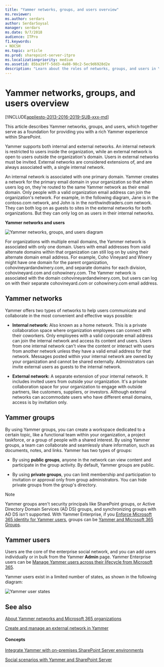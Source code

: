 ```yaml
---
title: "Yammer networks, groups, and users overview"
ms.reviewer: 
ms.author: serdars
author: SerdarSoysal
manager: serdars
ms.date: 9/7/2018
audience: ITPro
f1.keywords:
- NOCSH
ms.topic: article
ms.prod: sharepoint-server-itpro
ms.localizationpriority: medium
ms.assetid: 85ba39ff-5dd3-4a88-98c2-5ec9d6928d2e
description: "Learn about the roles of networks, groups, and users in Yammer."
---
```


# Yammer networks, groups, and users overview

[!INCLUDE[appliesto-2013-2016-2019-SUB-xxx-md](../includes/appliesto-2013-2016-2019-SUB-xxx-md.md)]
  
This article describes Yammer networks, groups, and users, which together serve as a foundation for providing you with a rich Yammer experience within SharePoint.
  
Yammer supports both internal and external networks. An internal network is restricted to users inside the organization, while an external network is open to users outside the organization's domain. Users in external networks must be invited. External networks are considered extensions of, and are always associated with, a single internal network.
  
An internal network is associated with one primary domain. Yammer creates a network for the primary email domain in your organization so that when users log on, they're routed to the same Yammer network as their email domain. Only people with a valid organization email address can join the organization's network. For example, in the following diagram, Jane is in the contoso.com network, and John is in the northwindtraders.com network. They can both log on as guests to sites in the external networks for both organizations. But they can only log on as users in their internal networks.
  
**Yammer networks and users**

![Yammer networks, groups, and users diagram](../media/YammerNetworksUsersGroups.png)
  
For organizations with multiple email domains, the Yammer network is associated with only one domain. Users with email addresses from valid alternate domains within that organization can still log on by using their alternate domain email address. For example, Coho Vineyard and Winery might have one domain for the parent organization, cohovineyardandwinery.com, and separate domains for each division, cohovineyard.com and cohowinery.com. The Yammer network is associated with the domain cohovineyardandwinery.com, but users can log on with their separate cohovineyard.com or cohowinery.com email address.
  
## Yammer networks

Yammer offers two types of networks to help users communicate and collaborate in the most convenient and effective ways possible:
  
- **Internal network:** Also known as a home network. This is a private collaboration space where organization employees can connect with their coworkers. Only employees with a valid corporate email address can join the internal network and access its content and users. Users from one internal network can't view the content or interact with users from another network unless they have a valid email address for that network. Messages posted within your internal network are owned by your organization and cannot be shared externally. Administrators can invite external users as guests to the internal network.
    
- **External network:** A separate extension of your internal network. It includes invited users from outside your organization. It's a private collaboration space for your organization to engage with outside partners, like customers, suppliers, or investors. Although external networks can accommodate users who have different email domains, access is by invitation only. 
    
## Yammer groups

By using Yammer groups, you can create a workspace dedicated to a certain topic, like a functional team within your organization, a project taskforce, or a group of people with a shared interest. By using Yammer groups, a team can collaborate and seamlessly share information, such as documents, notes, and links. Yammer has two types of groups:
  
- By using **public groups**, anyone in the network can view content and participate in the group activity. By default, Yammer groups are public.
    
- By using **private groups**, you can limit membership and participation to invitation or approval only from group administrators. You can hide private groups from the group's directory.
    
> [!NOTE]
>Yammer groups aren't security principals like SharePoint groups, or Active Directory Domain Services (AD DS) groups, and synchronizing groups with AD DS isn't supported. With Yammer Enterprise, if you [Enforce Microsoft 365 identity for Yammer users](/yammer/configure-your-yammer-network/enforce-office-365-identity), groups can be [Yammer and Microsoft 365 Groups](/yammer/manage-yammer-groups/yammer-and-office-365-groups). 
  
## Yammer users

Users are the core of the enterprise social network, and you can add users individually or in bulk from the Yammer **Admin** page. Yammer Enterprise users can be [Manage Yammer users across their lifecycle from Microsoft 365](/yammer/manage-yammer-users/manage-users-across-their-lifecycle).
  
Yammer users exist in a limited number of states, as shown in the following diagram:

![Yammer user states](../media/YammerUserStates.gif)
  
## See also

[About Yammer networks and Microsoft 365 organizations](/yammer/configure-your-yammer-network/yammer-and-office-365)

[Create and manage an external network in Yammer](/yammer/work-with-external-users/create-and-manage-an-external-network)

#### Concepts

[Integrate Yammer with on-premises SharePoint Server environments](integrate-yammer-with-on-premises-sharepoint-server-environments.md)
  
[Social scenarios with Yammer and SharePoint Server](social-scenarios-with-yammer-and-sharepoint-server.md)

